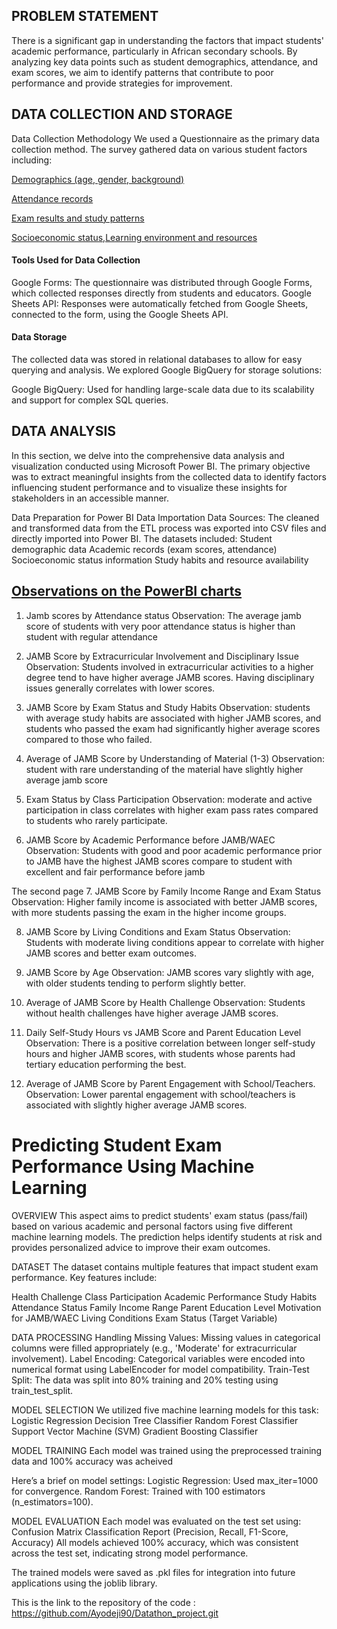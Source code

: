 ## PROBLEM STATEMENT
There is a significant gap in understanding the factors that impact students' academic performance, particularly in African secondary schools.
By analyzing key data points such as student demographics, attendance, and exam scores, we aim to identify patterns that contribute to poor performance and provide strategies for improvement.

## DATA COLLECTION AND STORAGE
Data Collection Methodology
We used a Questionnaire as the primary data collection method. The survey gathered data on various student factors including:

[Demographics (age, gender, background)](https://forms.gle/g4MAJrnQBRzuC4VC6)

[Attendance records](https://forms.gle/Ds8E7own3QyGCxRv9)

[Exam results and study patterns](https://forms.gle/Ly9MEAfZvVkm6Amc8)

[Socioeconomic status,Learning environment and resources](https://forms.gle/iQ3k18PgESB5zfMf8)

#### Tools Used for Data Collection
Google Forms: The questionnaire was distributed through Google Forms, which collected responses directly from students and educators.
Google Sheets API: Responses were automatically fetched from Google Sheets, connected to the form, using the Google Sheets API.

#### Data Storage
The collected data was stored in relational databases to allow for easy querying and analysis. We explored Google BigQuery for  storage solutions:

Google BigQuery: Used for handling large-scale data due to its scalability and support for complex SQL queries.


## DATA ANALYSIS
In this section, we delve into the comprehensive data analysis and visualization conducted using Microsoft Power BI. The primary objective was to extract meaningful insights from the collected data to identify factors influencing student performance and to visualize these insights for stakeholders in an accessible manner.

 Data Preparation for Power BI
              Data Importation
Data Sources: The cleaned and transformed data from the ETL process was exported into CSV files and directly imported into Power BI. The datasets included:
Student demographic data
Academic records (exam scores, attendance)
Socioeconomic status information
Study habits and resource availability

 ## [Observations on the PowerBI charts](https://github.com/Ayodeji90/Datathon_project/blob/main/Software_Engineering/Datathon/powerBI_visualization.pdf)
   1. Jamb scores by Attendance status
Observation: The average jamb score of students with very poor attendance status is higher than student with regular attendance

2. JAMB Score by Extracurricular Involvement and Disciplinary Issue
Observation: Students involved in extracurricular activities to a higher degree tend to have higher average JAMB scores. Having disciplinary issues generally correlates with lower scores.

3. JAMB Score by Exam Status and Study Habits
Observation: students with average study habits are associated with higher JAMB scores, and students who passed the exam had significantly higher average scores compared to those who failed.

4. Average of JAMB Score by Understanding of Material (1-3)
Observation: student with rare understanding of the material have slightly higher average jamb score

5. Exam Status by Class Participation
Observation: moderate and active participation in class correlates with higher exam pass rates compared to students who rarely participate.

6. JAMB Score by Academic Performance before JAMB/WAEC
Observation: Students with good and poor academic performance prior to JAMB have the highest JAMB scores compare to student with excellent and fair performance before jamb


The second page 
7. JAMB Score by Family Income Range and Exam Status
Observation: Higher family income is associated with better JAMB scores, with more students passing the exam in the higher income groups.

8. JAMB Score by Living Conditions and Exam Status
Observation: Students with moderate living conditions appear to correlate with higher JAMB scores and better exam outcomes.

9. JAMB Score by Age
Observation: JAMB scores vary slightly with age, with older students tending to perform slightly better.

10. Average of JAMB Score by Health Challenge
Observation: Students without health challenges have higher average JAMB scores.

11. Daily Self-Study Hours vs JAMB Score and Parent Education Level
Observation: There is a positive correlation between longer self-study hours and higher JAMB scores, with students whose parents had tertiary education performing the best.

12. Average of JAMB Score by Parent Engagement with School/Teachers.
Observation: Lower parental engagement with school/teachers is associated with slightly higher average JAMB scores.




# Predicting Student Exam Performance Using Machine Learning
 OVERVIEW
This aspect aims to predict students' exam status (pass/fail) based on various academic and personal factors using five different machine learning models. The prediction helps identify students at risk and provides personalized advice to improve their exam outcomes.

 DATASET
The dataset contains multiple features that impact student exam performance. Key features include:

Health Challenge
Class Participation
Academic Performance
Study Habits
Attendance Status
Family Income Range
Parent Education Level
Motivation for JAMB/WAEC
Living Conditions
Exam Status (Target Variable)

 DATA PROCESSING
Handling Missing Values: Missing values in categorical columns were filled appropriately (e.g., 'Moderate' for extracurricular involvement).
Label Encoding: Categorical variables were encoded into numerical format using LabelEncoder for model compatibility.
Train-Test Split: The data was split into 80% training and 20% testing using train_test_split.


 MODEL SELECTION
We utilized five machine learning models for this task:
Logistic Regression
Decision Tree Classifier
Random Forest Classifier
Support Vector Machine (SVM)
Gradient Boosting Classifier


 MODEL TRAINING
Each model was trained using the preprocessed training data and 100% accuracy was acheived

 Here’s a brief on model settings:
Logistic Regression: Used max_iter=1000 for convergence.
Random Forest: Trained with 100 estimators (n_estimators=100).

MODEL EVALUATION
Each model was evaluated on the test set using:
Confusion Matrix
Classification Report (Precision, Recall, F1-Score, Accuracy)
All models achieved 100% accuracy, which was consistent across the test set, indicating strong model performance.

The trained models were saved as .pkl files for integration into future applications using the joblib library.

This is the link to the repository of the code :  https://github.com/Ayodeji90/Datathon_project.git
